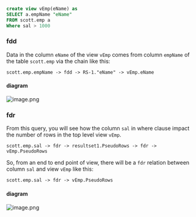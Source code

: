 ```sql
create view vEmp(eName) as
SELECT a.empName "eName"
FROM scott.emp a
Where sal > 1000
```

### fdd

Data in the column `eName` of the view `vEmp` comes from column `empName` of the table `scott.emp` via the chain like this:

```
scott.emp.empName -> fdd -> RS-1."eName" -> vEmp.eName
```

#### diagram

![image.png](https://images.gitee.com/uploads/images/2021/0704/145716_35ee907e_8136809.png)

### fdr

From this query, you will see how the column `sal` in where clause impact the number of rows in the top level view `vEmp`.

```
scott.emp.sal -> fdr -> resultset1.PseudoRows -> fdr -> vEmp.PseudoRows
```

So, from an end to end point of view, there will be a `fdr` relation between column `sal` and view `vEmp` like this:

```
scott.emp.sal -> fdr -> vEmp.PseudoRows
```

#### diagram

![image.png](https://images.gitee.com/uploads/images/2021/0704/145810_66a232d3_8136809.png)
